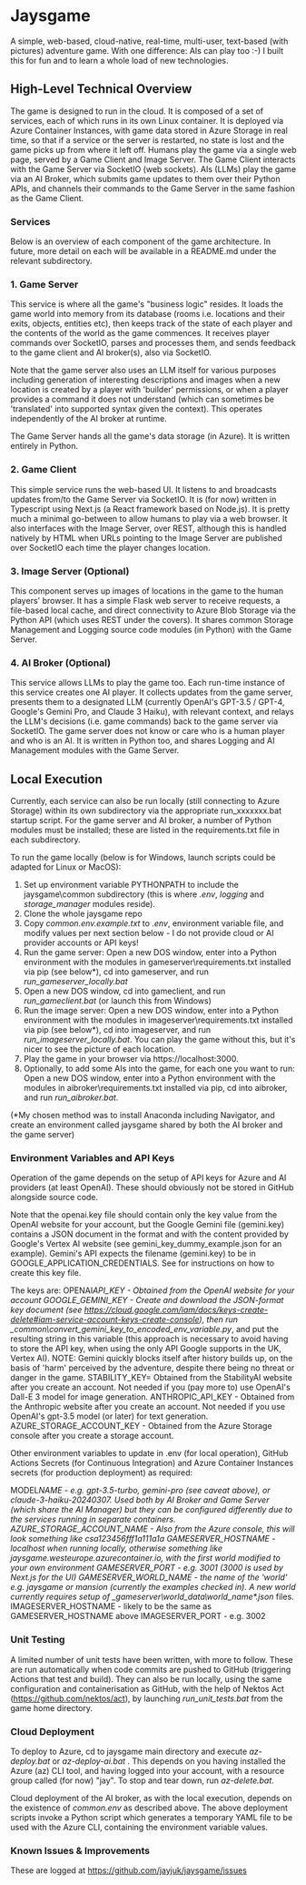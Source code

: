 # Jaysgame

A simple, web-based, cloud-native, real-time, multi-user, text-based (with pictures) adventure game.
With one difference: AIs can play too :-)
I built this for fun and to learn a whole load of new technologies.

## High-Level Technical Overview

The game is designed to run in the cloud. It is composed of a set of services, each of which runs in its own Linux container.
It is deployed via Azure Container Instances, with game data stored in Azure Storage in real time, so that if a service or the server is restarted, no state is lost and the game picks up from where it left off.
Humans play the game via a single web page, served by a Game Client and Image Server. The Game Client interacts with the Game Server via SocketIO (web sockets).
AIs (LLMs) play the game via an AI Broker, which submits game updates to them over their Python APIs, and channels their commands to the Game Server in the same fashion as the Game Client.

### Services

Below is an overview of each component of the game architecture. In future, more detail on each will be available in a README.md under the relevant subdirectory.

### 1. Game Server

This service is where all the game's "business logic" resides. It loads the game world into memory from its database (rooms i.e. locations and their exits, objects, entities etc), then keeps track of the state of each player and the contents of the world as the game commences. It receives player commands over SocketIO, parses and processes them, and sends feedback to the game client and AI broker(s), also via SocketIO.

Note that the game server also uses an LLM itself for various purposes including generation of interesting descriptions and images when a new location is created by a player with 'builder' permissions, or when a player provides a command it does not understand (which can sometimes be 'translated' into supported syntax given the context). This operates independently of the AI broker at runtime.

The Game Server hands all the game's data storage (in Azure). It is written entirely in Python.

### 2. Game Client

This simple service runs the web-based UI. It listens to and broadcasts updates from/to the Game Server via SocketIO. It is (for now) written in Typescript using Next.js (a React framework based on Node.js). It is pretty much a minimal go-between to allow humans to play via a web browser. It also interfaces with the Image Server, over REST, although this is handled natively by HTML when URLs pointing to the Image Server are published over SocketIO each time the player changes location.

### 3. Image Server (Optional)

This component serves up images of locations in the game to the human players' browser. It has a simple Flask web server to receive requests, a file-based local cache, and direct connectivity to Azure Blob Storage via the Python API (which uses REST under the covers). It shares common Storage Management and Logging source code modules (in Python) with the Game Server.

### 4. AI Broker (Optional)

This service allows LLMs to play the game too. Each run-time instance of this service creates one AI player. It collects updates from the game server, presents them to a designated LLM (currently OpenAI's GPT-3.5 / GPT-4, Google's Gemini Pro, and Claude 3 Haiku), with relevant context, and relays the LLM's decisions (i.e. game commands) back to the game server via SocketIO. The game server does not know or care who is a human player and who is an AI. It is written in Python too, and shares Logging and AI Management modules with the Game Server.

## Local Execution

Currently, each service can also be run locally (still connecting to Azure Storage) within its own subdirectory via the appropriate run_xxxxxxx.bat startup script. For the game server and AI broker, a number of Python modules must be installed; these are listed in the requirements.txt file in each subdirectory.

To run the game locally (below is for Windows, launch scripts could be adapted for Linux or MacOS):

1. Set up environment variable PYTHONPATH to include the jaysgame\common subdirectory (this is where _.env_, _logging_ and _storage_manager_ modules reside).
2. Clone the whole jaysgame repo
3. Copy _common\.env.example.txt_ to _.env_, environment variable file, and modify values per next section below - I do not provide cloud or AI provider accounts or API keys!
4. Run the game server: Open a new DOS window, enter into a Python environment with the modules in gameserver\requirements.txt installed via pip (see below\*), cd into gameserver, and run _run_gameserver_locally.bat_
5. Open a new DOS window, cd into gameclient, and run _run_gameclient.bat_ (or launch this from Windows)
6. Run the image server: Open a new DOS window, enter into a Python environment with the modules in imageserver\requirements.txt installed via pip (see below\*), cd into imageserver, and run _run_imageserver_locally.bat_. You can play the game without this, but it's nicer to see the picture of each location.
7. Play the game in your browser via https://localhost:3000.
8. Optionally, to add some AIs into the game, for each one you want to run: Open a new DOS window, enter into a Python environment with the modules in aibroker\requirements.txt installed via pip, cd into aibroker, and run _run_aibroker.bat_.

(\*My chosen method was to install Anaconda including Navigator, and create an environment called jaysgame shared by both the AI broker and the game server)

### Environment Variables and API Keys

Operation of the game depends on the setup of API keys for Azure and AI providers (at least OpenAI). These should obviously not be stored in GitHub alongside source code.

Note that the openai.key file should contain only the key value from the OpenAI website for your account, but the Google Gemini file (gemini.key) contains a JSON document in the format and with the content provided by Google's Vertex AI website (see gemini_key_dummy_example.json for an example). Gemini's API expects the filename (gemini.key) to be in GOOGLE_APPLICATION_CREDENTIALS. See for instructions on how to create this key file.

The keys are:
OPENAI*API_KEY - Obtained from the OpenAI website for your account
GOOGLE_GEMINI_KEY - Create and download the JSON-format key document (see https://cloud.google.com/iam/docs/keys-create-delete#iam-service-account-keys-create-console), then run \_common\convert_gemini_key_to_encoded_env_variable.py*, and put the resulting string in this variable (this approach is necessary to avoid having to store the API key, when using the only API Google supports in the UK, Vertex AI). NOTE: Gemini quickly blocks itself after history builds up, on the basis of 'harm' perceived by the adventure, despite there being no threat or danger in the game.
STABILITY_KEY= Obtained from the StabilityAI website after you create an account. Not needed if you (pay more to) use OpenAI's Dall-E 3 model for image generation.
ANTHROPIC_API_KEY - Obtained from the Anthropic website after you create an account. Not needed if you use OpenAI's gpt-3.5 model (or later) for text generation.
AZURE_STORAGE_ACCOUNT_KEY - Obtained from the Azure Storage console after you create a storage account.

Other environment variables to update in .env (for local operation), GitHub Actions Secrets (for Continuous Integration) and Azure Container Instances secrets (for production deployment) as required:

MODEL*NAME - e.g. gpt-3.5-turbo, gemini-pro (see caveat above), or claude-3-haiku-20240307. Used both by AI Broker and Game Server (which share the AI Manager) but they can be configured differently due to the services running in separate containers.
AZURE_STORAGE_ACCOUNT_NAME - Also from the Azure console, this will look something like csa123456fff1a111a1a
GAMESERVER_HOSTNAME - localhost when running locally, otherwise something like jaysgame.westeurope.azurecontainer.io, with the first world modified to your own environment
GAMESERVER_PORT - e.g. 3001 (3000 is used by Next.js for the UI)
GAMESERVER_WORLD_NAME - the name of the 'world' e.g. jaysgame or mansion (currently the examples checked in). A new world currently requires setup of \_gameserver\world_data\world_name\*.json* files.
IMAGESERVER_HOSTNAME - likely to be the same as GAMESERVER_HOSTNAME above
IMAGESERVER_PORT - e.g. 3002

### Unit Testing

A limited number of unit tests have been written, with more to follow. These are run automatically when code commits are pushed to GitHub (triggering Actions that test and build). They can also be run locally, using the same configuration and containerisation as GitHub, with the help of Nektos Act (https://github.com/nektos/act), by launching _run_unit_tests.bat_ from the game home directory.

### Cloud Deployment

To deploy to Azure, cd to jaysgame main directory and execute _az-deploy.bat_ or _az-deploy-ai.bat_ . This depends on you having installed the Azure (az) CLI tool, and having logged into your account, with a resource group called (for now) "jay". To stop and tear down, run _az-delete.bat_.

Cloud deployment of the AI broker, as with the local execution, depends on the existence of _common\.env_ as described above. The above deployment scripts invoke a Python script which generates a temporary YAML file to be used with the Azure CLI, containing the environment variable values.

### Known Issues & Improvements

These are logged at https://github.com/jayjuk/jaysgame/issues
